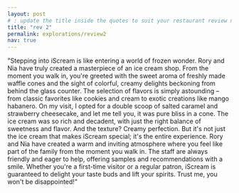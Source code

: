 ```yaml
---
layout: post
# : update the title inside the quotes to suit your restaurant review needs
title: "rev 2"
permalink: explorations/review2
nav: true
---
```


"Stepping into iScream is like entering a world of frozen wonder. Rory and Nia have truly created a masterpiece of an ice cream shop. From the moment you walk in, you're greeted with the sweet aroma of freshly made waffle cones and the sight of colorful, creamy delights beckoning from behind the glass counter. The selection of flavors is simply astounding – from classic favorites like cookies and cream to exotic creations like mango habanero. On my visit, I opted for a double scoop of salted caramel and strawberry cheesecake, and let me tell you, it was pure bliss in a cone. The ice cream was so rich and decadent, with just the right balance of sweetness and flavor. And the texture? Creamy perfection. But it's not just the ice cream that makes iScream special; it's the entire experience. Rory and Nia have created a warm and inviting atmosphere where you feel like part of the family from the moment you walk in. The staff are always friendly and eager to help, offering samples and recommendations with a smile. Whether you're a first-time visitor or a regular patron, iScream is guaranteed to delight your taste buds and lift your spirits. Trust me, you won't be disappointed!"
